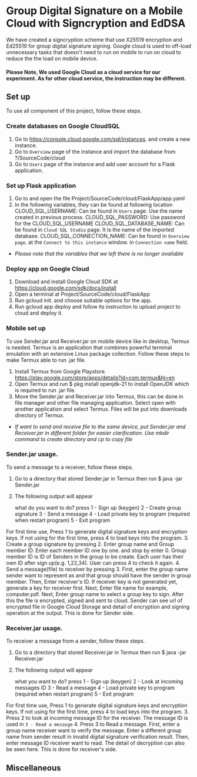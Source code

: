 # Group Digital Signature on a Mobile Cloud with Signcryption and EdDSA

We have created a signcryption scheme that use X25519 encryption and Ed25519 for group digital signature signing. Google cloud is used to off-load unnecessary tasks that doesn't need to run on mobile to run on cloud to reduce the the load on mobile device.

#### Please Note, We used Google Cloud as a cloud service for our experiment. As for other cloud service, the instruction may be different.

## Set up

To use all component of this project, follow these steps. 

### Create databases on Google CloudSQL

1. Go to https://console.cloud.google.com/sql/instances. and create a new instance.
2. Go to `Overview` page of the instance and import the database from ?/SourceCode/cloud
3. Go to `Users` page of the instance and add user account for a Flask application.

### Set up Flask application

1. Go to and open the file Project/SourceCode/cloud/FlaskApp/app.yaml
2. In the following variables, they can be found at following location
    CLOUD_SQL_USERNAME: Can be found in `Users` page. Use the name created in previous process.
    CLOUD_SQL_PASSWORD: Use password for the CLOUD_SQL_USERNAME
    CLOUD_SQL_DATABASE_NAME: Can be found in `Cloud SQL Studio` page. It is the name of the imported database.
    CLOUD_SQL_CONNECTION_NAME: Can be found in `Overview page`. at the `Connect to this instance` window. in `Connection name` field.
* *Please note that the variables that we left there is no longer available*

### Deploy app on Google Cloud

1. Download and install Google Cloud SDK at https://cloud.google.com/sdk/docs/install
2. Open a terminal at Project/SourceCode/cloud/FlaskApp
3. Run gcloud init. and choose suitable options for the app.
4. Run gcloud app deploy and follow its instruction to upload project to cloud and deploy it.

### Mobile set up

To use Sender.jar and Receiver.jar on mobile device like in desktop, Termux is needed. Termux is an application that combines powerful terminal emulation with an extensive Linux package collection. Follow these steps to make Termux able to run .jar file. 

1. Install Termux from Google Playstore. https://play.google.com/store/apps/details?id=com.termux&hl=en
2. Open Termux and run 
    $ pkg install openjdk-21
   to install OpenJDK which is required to run .jar file.
3. Move the Sender.jar and Receiver.jar into Termux, this can be done in file manager and other file managing application. Select open with another application and select Termux. Files will be put into downloads directory of Termux.
* *If want to send and receive file to the same device, put Sender.jar and Receiver.jar in different folder for easier clarification. Use mkdir command to create directory and cp to copy file*

### Sender.jar usage.

To send a message to a receiver, follow these steps. 

1. Go to a directory that stored Sender.jar in Termux then run
    $ java -jar Sender.jar
2. The following output will appear

    what do you want to do? press
    1 - Sign up (keygen)
    2 - Create group signature
    3 - Send a message
    4 - Load private key to program (required when restart program)
    5 - Exit program

  For first time use, Press 1 to generate digital signature keys and encryption keys. If not using for the first time, press 4 to load keys into the program.
3. Create a group signature by pressing 2. Enter group name and Group member ID. Enter each member ID one by one. and stop by enter 0. Group member ID is ID of Senders in the group to be create. Each user has their own ID after sign up(e.g. 1,22,34). User can press 4 to check it again. 
4. Send a message(file) to receiver by pressing 3. First, enter the group name sender want to represent as and that group should have the sender in group member. Then, Enter receiver's ID. If receiver key is not generated yet, generate a key for receiver first. Next, Enter file name for example, computer.pdf. Next, Enter group name to select a group key to sign. After this the file is encrypted, signed and sent to cloud. Sender can see url of encrypted file in Google Cloud Storage and detail of encryption and signing operation at the output. This is done for Sender side.

### Receiver.jar usage.

To receiver a message from a sender, follow these steps. 

1. Go to a directory that stored Receiver.jar in Termux then run
    $ java -jar Receiver.jar
2. The following output will appear

    what you want to do? press
    1 - Sign up (keygen)
    2 - Look at incoming messages ID
    3 - Read a message
    4 - Load private key to program (required when restart program)
    5 - Exit program

 For first time use, Press 1 to generate digital signature keys and encryption keys. If not using for the first time, press 4 to load keys into the program.
3. Press 2 to look at incoming message ID for the receiver. The message ID is used in `3 - Read a mesasge`
4. Press 3 to Read a message. First, enter a group name receiver want to verify the message. Enter a different group name from sender result in invalid digital signature verification result. Then, enter message ID receiver want to read. The detail of decryption can also be seen here. This is done for receiver's side.

## Miscellaneous
